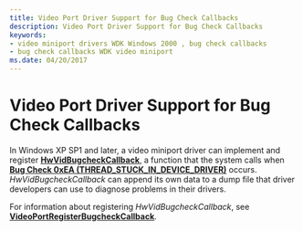 ```yaml
---
title: Video Port Driver Support for Bug Check Callbacks
description: Video Port Driver Support for Bug Check Callbacks
keywords:
- video miniport drivers WDK Windows 2000 , bug check callbacks
- bug check callbacks WDK video miniport
ms.date: 04/20/2017
---
```


# Video Port Driver Support for Bug Check Callbacks

In Windows XP SP1 and later, a video miniport driver can implement and register [**HwVidBugcheckCallback**](/windows-hardware/drivers/ddi/video/nc-video-pvideo_bugcheck_callback), a function that the system calls when [**Bug Check 0xEA (THREAD\_STUCK\_IN\_DEVICE\_DRIVER)**](../debugger/bug-check-0xea--thread-stuck-in-device-driver.md) occurs. *HwVidBugcheckCallback* can append its own data to a dump file that driver developers can use to diagnose problems in their drivers.

For information about registering *HwVidBugcheckCallback*, see [**VideoPortRegisterBugcheckCallback**](/windows-hardware/drivers/ddi/video/nf-video-videoportregisterbugcheckcallback).
